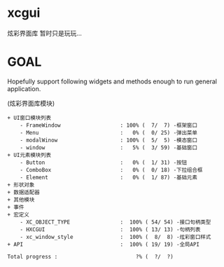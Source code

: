 # xcgui
炫彩界面库
暂时只是玩玩...

# GOAL

  Hopefully support following widgets and methods enough to run general application.

(炫彩界面库模块)

    + UI窗口模块列表
        - FrameWindow                   : 100% (  7/  7) -框架窗口
        - Menu                          :   0% (  0/ 25) -弹出菜单
        - modalWinow                    : 100% (  5/  5) -模态窗口
        - window                        :   5% (  3/ 59) -基础窗口
    + UI元素模块列表
        - Button                        :   0% (  1/ 31) -按钮
        - ComboBox                      :   0% (  0/ 18) -下拉组合框
        - Element                       :   0% (  1/ 87) -基础元素
    + 形状对象
    + 数据适配器
    + 其他模块
    + 事件
    + 宏定义
        - XC_OBJECT_TYPE                :  100% ( 54/ 54) -接口句柄类型
        - HXCGUI                        :  100% ( 13/ 13) -句柄列表
        - xc_window_style               :  100% (  8/  8) -炫彩窗口样式
    + API                               :  100% ( 19/ 19) -全局API

    Total progress :                         ?% (  ?/  ?)
